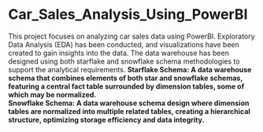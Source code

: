 # Car_Sales_Analysis_Using_PowerBI

  This project focuses on analyzing car sales data using PowerBI. Exploratory Data Analysis (EDA) has been conducted, and visualizations have been created to gain insights into the data. The data warehouse has been designed using both starflake and snowflake schema methodologies to support the analytical requirements.<be>
<b>Starflake Schema:<b> A data warehouse schema that combines elements of both star and snowflake schemas, featuring a central fact table surrounded by dimension tables, some of which may be normalized.<br>
Snowflake Schema: A data warehouse schema design where dimension tables are normalized into multiple related tables, creating a hierarchical structure, optimizing storage efficiency and data integrity.
